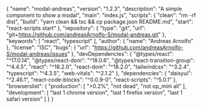 {
  "name": "modal-andreas",
  "version": "1.2.3",
  "description": "A simple component to show a modal",
  "main": "index.js",
  "scripts": {
    "clean": "rm -rf dist",
    "build": "yarn clean && tsc && cp package.json README.md",
    "start": "react-scripts start"
  },
  "repository": {
    "type": "git",
    "url": "git+https://github.com/andreasArnolfo-S/modal-andreas.git"
  },
  "keywords": [
    "react",
    "typescript"
  ],
  "author": {
    "name": "Andreas Arnolfo"
  },
  "license": "ISC",
  "bugs": {
    "url": "https://github.com/andreasArnolfo-S/modal-andreas/issues"
  },
  "devDependencies": {
    "@types/react": "^17.0.14",
    "@types/react-dom": "^18.0.6",
    "@types/react-transition-group": "^4.4.5",
    "react": "^18.2.0",
    "react-dom": "^18.2.0",
    "tailwindcss": "^3.2.4",
    "typescript": "^4.3.5",
    "web-vitals": "^2.1.2"
  },
  "dependencies": {
    "daisyui": "^2.46.1",
    "react-code-blocks": "^0.0.9-0",
    "react-scripts": "^5.0.1"
  },
  "browserslist": {
    "production": [
      ">0.2%",
      "not dead",
      "not op_mini all"
    ],
    "development": [
      "last 1 chrome version",
      "last 1 firefox version",
      "last 1 safari version"
    ]
  }
}
